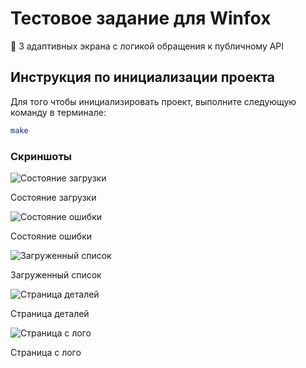 # Тестовое задание для Winfox

🦊 3 адаптивных экрана с логикой обращения к публичному API

## Инструкция по инициализации проекта

Для того чтобы инициализировать проект, выполните следующую команду в терминале:

```sh
make
```

### Скриншоты

<div display=flex flex-wrap=wrap; justify-content=space-around padding=20px>
    <div margin=10px text-align=center>
        <img src="./media/pending_state.png" alt="Состояние загрузки" max-width=200px height=auto display=block margin=auto>
        <p margin-top=5px>Состояние загрузки</p>
    </div>
    <div margin=10px text-align=center>
        <img src="./media/failure_state.png" alt="Состояние ошибки" max-width=200px height=auto display=block margin=auto>
        <p margin-top=5px>Состояние ошибки</p>
    </div>
    <div margin=10px text-align=center>
        <img src="./media/loaded_state.png" alt="Загруженный список" max-width=200px height=auto display=block margin=auto>
        <p margin-top=5px>Загруженный список</p>
    </div>
    <div margin=10px text-align=center>
        <img src="./media/details_page.png" alt="Страница деталей" max-width=200px height=auto display=block margin=auto>
        <p margin-top=5px>Страница деталей</p>
    </div>
    <div margin=10px text-align=center>
        <img src="./media/logo_page.png" alt="Страница с лого" max-width=200px height=auto display=block margin=auto>
        <p margin-top=5px>Страница с лого</p>
    </div>
</div>







